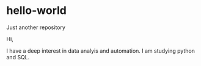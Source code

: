 # hello-world
Just another repository

Hi,

I have a deep interest in data analyis and automation.
I am studying python and SQL.
